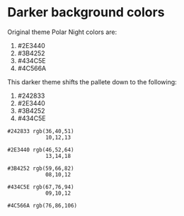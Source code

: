 # Darker background colors

Original theme Polar Night colors are: 

1. #2E3440
2. #3B4252
3. #434C5E
4. #4C566A

This darker theme shifts the pallete down to the following:

1. #242833
2. #2E3440
3. #3B4252
4. #434C5E


```
#242833 rgb(36,40,51)
            10,12,13 

#2E3440 rgb(46,52,64)
            13,14,18

#3B4252 rgb(59,66,82)
            08,10,12

#434C5E rgb(67,76,94)
            09,10,12

#4C566A rgb(76,86,106)
```